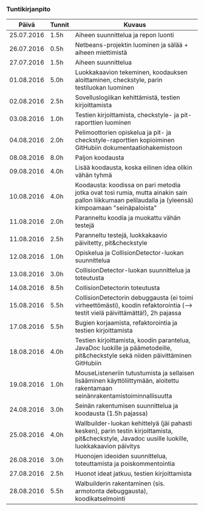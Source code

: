 ### Tuntikirjanpito
Päivä | Tunnit | Kuvaus
--------------- | ----- | ------
25.07.2016 | 1.5h | Aiheen suunnittelua ja repon luonti
26.07.2016 | 0.5h | Netbeans-projektin luominen ja sälää + aiheen miettimistä
27.07.2016 | 1.5h | Aiheen suunnittelua
01.08.2016 | 5.0h | Luokkakaavion tekeminen, koodauksen aloittaminen, checkstyle, parin testiluokan luominen
02.08.2016 | 2.5h | Sovelluslogiikan kehittämistä, testien kirjoittamista
03.08.2016 | 1.0h | Testien kirjoittamista, checkstyle- ja pit-raporttien luominen
04.08.2016 | 2.0h | Pelimoottorien opiskelua ja pit- ja checkstyle-raporttien kopioiminen GitHubiin dokumentaatiohakemistoon
08.08.2016 | 8.0h | Paljon koodausta
09.08.2016 | 4.0h | Lisää koodausta, koska  eilinen idea olikin vähän tyhmä
10.08.2016 | 4.0h | Koodausta: koodissa on pari metodia jotka ovat tosi rumia, mutta ainakin sain pallon liikkumaan pelilaudalla ja (yleensä) kimpoamaan "seinäpaloista"
11.08.2016 | 2.0h | Paranneltu koodia ja muokattu vähän testejä
11.08.2016 | 2.5h | Paranneltu testejä, luokkakaavio päivitetty, pit&checkstyle
12.08.2016 | 1.0h | Opiskelua ja CollisionDetector-luokan suunnittelua
13.08.2016 | 3.0h | CollisionDetector-luokan suunnittelua ja toteutusta
14.08.2016 | 8.5h | CollisionDetectorin toteutusta
15.08.2016 | 5.5h | CollisionDetectorin debuggausta (ei toimi virheettömästi), koodin refaktorointia (--> testit vielä päivittämättä!), 2h pajassa
17.08.2016 | 5.5h | Bugien korjaamista, refaktorointia ja testien kirjoittamista
18.08.2016 | 4.0h | Testien kirjoittamista, koodin parantelua, JavaDoc luokille ja päämetodeille, pit&checkstyle sekä niiden päivittäminen GitHubiin
19.08.2016 | 1.0h | MouseListeneriin tutustumista ja sellaisen lisääminen käyttöliittymään, aloitettu rakentamaan seinänrakentamistoiminnallisuutta
24.08.2016 | 3.0h | Seinän rakentumisen suunnittelua ja koodausta (1.5h pajassa)
25.08.2016 | 4.0h | Wallbuilder-luokan kehittelyä (jäi pahasti kesken), parin testin kirjoittamista, pit&checkstyle, Javadoc uusille luokille, luokkakaavion päivitys
26.08.2016 | 3.0h | Huonojen ideoiden suunnittelua, toteuttamista ja poiskommentointia
27.08.2016 | 2.5h | Huonot ideat jatkuu, testien kirjoittamista
28.08.2016 | 5.5h | Walbuilderin rakentaminen (sis. armotonta debuggausta), koodikatselmointi
